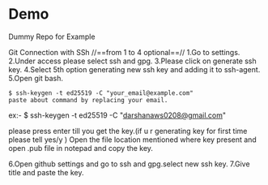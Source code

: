 # Demo
Dummy Repo for Example

Git Connection with SSh
//==from 1 to 4 optional==//
1.Go to settings.
2.Under access please select ssh and gpg.
3.Please click on generate ssh key.
4.Select 5th option generating new ssh key and adding it to ssh-agent.
5.Open git bash.

	$ ssh-keygen -t ed25519 -C "your_email@example.com"
	paste about command by replacing your email.

   ex:- $ ssh-keygen -t ed25519 -C "darshanaws0208@gmail.com"

  please press enter till you get the key.(if u r generating key for first time please tell yes/y )
	Open the file location mentioned where key present and open .pub file in notepad and copy the
	key.

6.Open github settings and go to ssh and gpg.select new ssh key.
7.Give title and paste the key.

